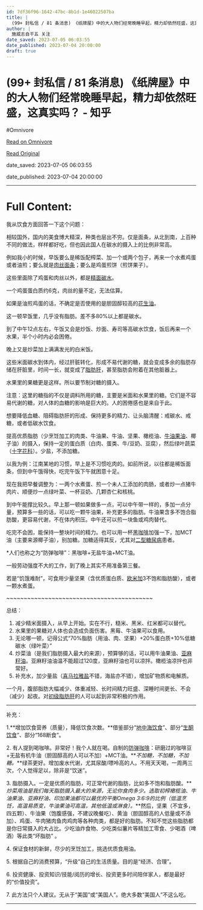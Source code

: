 ```yaml
---
id: 7df36f96-1642-47bc-8b1d-1e46022507ba
title: |
  (99+ 封私信 / 81 条消息) 《纸牌屋》中的大人物们经常晚睡早起，精力却依然旺盛，这真实吗？ - 知乎
author: |
  施威志自干五​ 关注
date_saved: 2023-07-05 06:03:55
date_published: 2023-07-04 20:00:00
draft: true
---
```


# (99+ 封私信 / 81 条消息) 《纸牌屋》中的大人物们经常晚睡早起，精力却依然旺盛，这真实吗？ - 知乎
#Omnivore

[Read on Omnivore](https://omnivore.app/me/99-81-18925822c81)

[Read Original](https://www.zhihu.com/question/28552384/answer/3031326973)

date_saved: 2023-07-05 06:03:55

date_published: 2023-07-04 20:00:00

--- 

# Full Content: 

我从饮食方面回答一下这个问题：

相较国外，国内的美食博大精深，种类也层出不穷。仅是面条，从北到南，上百种不同的做法，样样都好吃，但也因此国人在碳水的摄入上的比例非常高。

例如我小的时候，早饭要么是稀饭配榨菜、加一个或两个包子，再来一个水煮鸡蛋或者油煎；要么就是[肉丝面条](https://www.zhihu.com/search?q=%E8%82%89%E4%B8%9D%E9%9D%A2%E6%9D%A1&search%5Fsource=Entity&hybrid%5Fsearch%5Fsource=Entity&hybrid%5Fsearch%5Fextra=%7B%22sourceType%22%3A%22answer%22%2C%22sourceId%22%3A3031326973%7D)；要么是鸡蛋煎饼（煎饼果子）。

这些里面除了鸡蛋和肉丝以外，都是[精面碳水](https://www.zhihu.com/search?q=%E7%B2%BE%E9%9D%A2%E7%A2%B3%E6%B0%B4&search%5Fsource=Entity&hybrid%5Fsearch%5Fsource=Entity&hybrid%5Fsearch%5Fextra=%7B%22sourceType%22%3A%22answer%22%2C%22sourceId%22%3A3031326973%7D)。

一个鸡蛋蛋白质约6克，肉丝的量不定，无法估算。

如果是油煎鸡蛋的话，不确定是否使用的是胆固醇较高的[花生油](https://www.zhihu.com/search?q=%E8%8A%B1%E7%94%9F%E6%B2%B9&search%5Fsource=Entity&hybrid%5Fsearch%5Fsource=Entity&hybrid%5Fsearch%5Fextra=%7B%22sourceType%22%3A%22answer%22%2C%22sourceId%22%3A3031326973%7D)。

这一顿早饭里，几乎没有脂肪。差不多80%以上都是碳水。

到了中午12点左右，午饭又会是炒饭、炒面、寿司等高碳水饮食，饭后再来一个水果，半个小时内必会困倦。

晚上又是炒菜加上满满发光的白米饭。

这些米面碳水到体内，经过肝脏转化，形成不易代谢的糖，就会变成多余的脂肪存储在肝脏里，时间一长，就变成了[脂肪肝](https://www.zhihu.com/search?q=%E8%84%82%E8%82%AA%E8%82%9D&search%5Fsource=Entity&hybrid%5Fsearch%5Fsource=Entity&hybrid%5Fsearch%5Fextra=%7B%22sourceType%22%3A%22answer%22%2C%22sourceId%22%3A3031326973%7D)，甚至脂肪会附着在其他脏器上。

水果里的果糖更是这样。所以要节制对糖的摄入。

注意：这里的糖指的不仅是调料所用的糖，主要是米面和水果里的糖。它们是不容易代谢的糖，对人体的血糖的影响是巨大的。人的困倦感也是来自于此。

想要降低血糖、阻碍脂肪肝的形成、保持更多的精力、让头脑清醒：戒碳水、戒糖，或者低碳水饮食。

提高优质脂肪（少烹饪加工的肉类、牛油果、牛油、坚果、橄榄油、[牛油果油](https://www.zhihu.com/search?q=%E7%89%9B%E6%B2%B9%E6%9E%9C%E6%B2%B9&search%5Fsource=Entity&hybrid%5Fsearch%5Fsource=Entity&hybrid%5Fsearch%5Fextra=%7B%22sourceType%22%3A%22answer%22%2C%22sourceId%22%3A3031326973%7D)、椰子油）的摄入，保持一定的蛋白质（白肉、蛋类、牛/豆奶、豆腐），然后绿叶蔬菜（[十字花科](https://www.zhihu.com/search?q=%E5%8D%81%E5%AD%97%E8%8A%B1%E7%A7%91&search%5Fsource=Entity&hybrid%5Fsearch%5Fsource=Entity&hybrid%5Fsearch%5Fextra=%7B%22sourceType%22%3A%22answer%22%2C%22sourceId%22%3A3031326973%7D)）。少盐，不添加糖。

以我为例：江南某地的习惯，早上是不习惯吃肉的。如前所说，以往都是稀饭面条，但到中午饿得快，吃完午饭下午就困意十足。

现在我把早餐调整为：一两个水煮蛋、煎一个未人工添加的肉肠，或者炒一点猪牛肉片、顺便炒一点绿叶菜、一杯豆奶、几颗杏仁和核桃。

到中午能撑比较久。早上那一顿如果做多一点，可以中午带一样的，多加一点分量，预算多一些的话，可以吃一颗牛油果，补充更多的脂肪。牛油果含多不饱合脂肪酸，更容易代谢，不在体内积压。中午还可以煎一块鱼或鸡肉替代。

吃完不会困，能保持一整块时间的精力。也可以用一杯[黑咖啡](https://www.zhihu.com/search?q=%E9%BB%91%E5%92%96%E5%95%A1&search%5Fsource=Entity&hybrid%5Fsearch%5Fsource=Entity&hybrid%5Fsearch%5Fextra=%7B%22sourceType%22%3A%22answer%22%2C%22sourceId%22%3A3031326973%7D)加强一下，加MCT油（主要来源椰子油），别加糖。加糖适得其反，尤其对[二型糖尿病](https://www.zhihu.com/search?q=%E4%BA%8C%E5%9E%8B%E7%B3%96%E5%B0%BF%E7%97%85&search%5Fsource=Entity&hybrid%5Fsearch%5Fsource=Entity&hybrid%5Fsearch%5Fextra=%7B%22sourceType%22%3A%22answer%22%2C%22sourceId%22%3A3031326973%7D)患者。

\*人们也称之为“防弹咖啡”：黑咖啡+无盐牛油+MCT油。

一般劳动强度不大的工作，到了晚上其实不用准备第三餐。

若是“饥饿难耐”，可食用少量坚果（含优质蛋白质、[欧米加](https://www.zhihu.com/search?q=%E6%AC%A7%E7%B1%B3%E5%8A%A0&search%5Fsource=Entity&hybrid%5Fsearch%5Fsource=Entity&hybrid%5Fsearch%5Fextra=%7B%22sourceType%22%3A%22answer%22%2C%22sourceId%22%3A3031326973%7D)3不饱和脂肪酸），或者一颗水煮蛋。

\~\~\~\~\~\~\~\~\~\~\~\~\~\~\~\~\~\~\~\~\~\~\~\~\~\~\~\~\~\~\~\~\~\~\~\~\~\~\~\~\~\~

总结：

1. 减少精米面摄入，从早上开始。实在不行，糙米、黑米、红米都可以替代。
2. 水果里的果糖对人体也会造成负面伤害。黑莓、牛油果可以食用。
3. 无论哪一顿，记得公式“70%脂肪（用油、肉、坚果）+20%蛋白质+10%低糖碳水（绿叶菜）”
4. 炒菜油（是我们脂肪摄入最大的来源），预算够的话，可以用牛油果油、[亚麻籽油](https://www.zhihu.com/search?q=%E4%BA%9A%E9%BA%BB%E7%B1%BD%E6%B2%B9&search%5Fsource=Entity&hybrid%5Fsearch%5Fsource=Entity&hybrid%5Fsearch%5Fextra=%7B%22sourceType%22%3A%22answer%22%2C%22sourceId%22%3A3031326973%7D)。亚麻籽油油温不能超过120度，亚麻籽油也可以凉拌。橄榄油凉拌也非常好。
5. 补充水，加少量盐（[喜马拉雅盐](https://www.zhihu.com/search?q=%E5%96%9C%E9%A9%AC%E6%8B%89%E9%9B%85%E7%9B%90&search%5Fsource=Entity&hybrid%5Fsearch%5Fsource=Entity&hybrid%5Fsearch%5Fextra=%7B%22sourceType%22%3A%22answer%22%2C%22sourceId%22%3A3031326973%7D)不错，海盐亦不错），增加矿物质和电解质。

一个月，腹部脂肪大幅减少、体重减轻、长时间精力旺盛、深睡时间更长、不会（减少）起夜。对[初级脂肪肝](https://www.zhihu.com/search?q=%E5%88%9D%E7%BA%A7%E8%84%82%E8%82%AA%E8%82%9D&search%5Fsource=Entity&hybrid%5Fsearch%5Fsource=Entity&hybrid%5Fsearch%5Fextra=%7B%22sourceType%22%3A%22answer%22%2C%22sourceId%22%3A3031326973%7D)的人可以起到非常积极的作用。

---

补充：

1.**增加饮食营养（质量），降低饮食次数。**借鉴部分“[地中海饮食](https://www.zhihu.com/search?q=%E5%9C%B0%E4%B8%AD%E6%B5%B7%E9%A5%AE%E9%A3%9F&search%5Fsource=Entity&hybrid%5Fsearch%5Fsource=Entity&hybrid%5Fsearch%5Fextra=%7B%22sourceType%22%3A%22answer%22%2C%22sourceId%22%3A3031326973%7D)”、部分“[生酮饮食](https://www.zhihu.com/search?q=%E7%94%9F%E9%85%AE%E9%A5%AE%E9%A3%9F&search%5Fsource=Entity&hybrid%5Fsearch%5Fsource=Entity&hybrid%5Fsearch%5Fextra=%7B%22sourceType%22%3A%22answer%22%2C%22sourceId%22%3A3031326973%7D)”、部分“168断食”。

2\. 有人提到喝咖啡。非常好！我个人就在喝。自制的[防弹咖啡](https://www.zhihu.com/search?q=%E9%98%B2%E5%BC%B9%E5%92%96%E5%95%A1&search%5Fsource=Entity&hybrid%5Fsearch%5Fsource=Entity&hybrid%5Fsearch%5Fextra=%7B%22sourceType%22%3A%22answer%22%2C%22sourceId%22%3A3031326973%7D)：研磨过的咖啡豆+无盐有机牛油（胆固醇高的人可以不加）+MCT油。**_不加糖，不加糖，不加糖。_**绿茶更好。增加废水代谢，尤其尿酸/嘌呤高的人。不用天天喝，一周两三次，个人觉得足以，除非是“饮迷”。

3\. 脂肪摄入。一定是优质的脂肪，可正常代谢的脂肪，比如多不饱和脂肪酸。**_炒菜用油是我们每天脂肪摄入最大的来源，无论你食肉多少。选取初榨橄榄油、牛油果油、亚麻籽油、印加果油都可以最优的平衡Omega 3:6:9的比例（低温烹饪，高温易质变，牛油果油可高温，其他低温或淋食）。_**然后，坚果（不宜多，四五颗）、牛油果（饱腹感强，不建议晚餐吃）、黄油（胆固醇高的人低量或不添加）、鸡蛋、牛肉猪肉鱼肉鸡肉等各种肉类，都是好的脂肪。不知不觉这些脂肪都是你日常摄入的大占比。少吃油炸食物、少吃类似薯片等精加工零食、少喝酒（啤酒）等此类“坏脂肪” 。

4\. 保证食材的新鲜，尽少的烹饪加工，挑选优质食用油。

5\. 根据自己的消费预算，“升级”自己的生活质量。目的是“经济、合理”。

6\. 投资健康、投资知识/技能/阅历的增长、投资更多时间陪伴家人，都是最好的“价值投资”。

7\. 此方法只个人建议。无从于“美国”或“美国人”。绝大多数“美国人”不这么吃。

---

